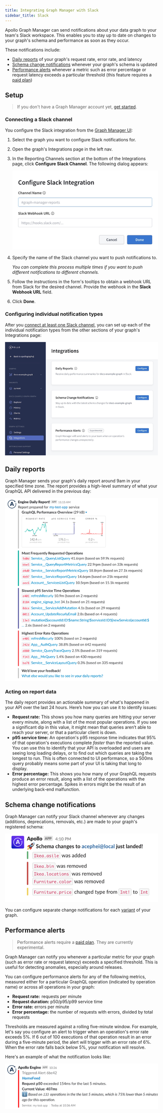 ```yaml
---
title: Integrating Graph Manager with Slack
sidebar_title: Slack
---
```


Apollo Graph Manager can send notifications about your data graph to your team's Slack workspace. This enables you to stay up to date on changes to your graph's schema and performance as soon as they occur.

These notifications include:

* [Daily reports](#daily-reports) of your graph's request rate, error rate, and latency
* [Schema change notifications](#schema-change-notifications) whenever your graph's schema is updated
* [Performance alerts](#performance-alerts) whenever a metric such as error percentage or request latency exceeds a particular threshold (this feature requires a [paid plan](https://www.apollographql.com/pricing/))

## Setup

> If you don't have a Graph Manager account yet, [get started](getting-started/).

### Connecting a Slack channel

You configure the Slack integration from the [Graph Manager UI](https://engine.apollographql.com):

1. Select the graph you want to configure Slack notifications for.
2. Open the graph's Integrations page in the left nav.
3. In the Reporting Channels section at the bottom of the Integrations page, click **Configure Slack Channel**. The following dialog appears:

    <img class="screenshot" src="./img/integrations/configure-slack-integration.jpg" alt="Modal to set up Slack integration"></img>

4. Specify the name of the Slack channel you want to push notifications to. 

    _You can complete this process multiple times if you want to push different notifications to different channels._

5. Follow the instructions in the form's tooltips to obtain a webhook URL from Slack for the desired channel. Provide the webhook in the **Slack Webhook URL** field.

6. Click **Done**.

### Configuring individual notification types

After you [connect at least one Slack channel](#connecting-a-slack-channel), you can set up each of the individual notification types from the other sections of your graph's Integrations page:

<img src="./img/integrations/integrations-tab.jpg" class="screenshot" alt="The integrations page in Graph Manager"></img>

## Daily reports

Graph Manager sends your graph's daily report around 9am in your specified time zone. The report provides a high-level summary of what your GraphQL API delivered in the previous day:

<img src="./img/integrations/slack-report.png" alt="Slack daily report" class="screenshot"></img>

### Acting on report data

The daily report provides an actionable summary of what's happened in your API over the last 24 hours. Here’s how you can use it to identify issues:

*  **Request rate:** This shows you how many queries are hitting your server every minute, along with a list of the most popular operations. If you see a significant dip in this value, it might mean that queries aren’t able to reach your server, or that a particular client is down.
*  **p95 service time:** An operation's p95 response time indicates that 95% of that operation's executions complete _faster_ than the reported value. You can use this to identify that your API is overloaded and users are seeing long loading delays, or to find out which queries are taking the longest to run. This is often connected to UI performance, so a 500ms query probably means some part of your UI is taking that long to display.
*  **Error percentage:** This shows you how many of your GraphQL requests produce an error result, along with a list of the operations with the highest error percentage. Spikes in errors might be the result of an underlying back-end malfunction.

## Schema change notifications

Graph Manager can notify your Slack channel whenever any changes (additions, deprecations, removals, etc.) are made to your graph's registered schema:

<img class="screenshot" src="./img/integrations/schema-notification.jpg" alt="Schema notification Slack message."></img>

You can configure separate change notifications for each [variant](schema-registry/#managing-environments-with-variants) of your graph.

## Performance alerts

> Performance alerts require a [paid plan](https://www.apollographql.com/pricing/). They are currently experimental.

Graph Manager can notify you whenever a particular metric for your graph (such as error rate or request latency) exceeds a specified threshold. This is useful for detecting anomalies, especially around releases.

You can configure performance alerts for any of the following metrics, measured either for a particular GraphQL operation (indicated by operation name) or across all operations in your graph:

- **Request rate:**  requests per minute
- **Request duration:** p50/p95/p99 service time
- **Error rate:** errors per minute
- **Error percentage:** the number of requests with errors, divided by total
  requests

Thresholds are measured against a rolling five-minute window. For example, let's say you configure an alert to trigger when an operation's error rate exceeds 5%. If 6 out of 100 executions of that operation result in an error during a five-minute period, the alert will trigger with an error rate of 6%. When the error rate falls back below 5%, your notification will resolve.

Here's an example of what the notification looks like:

<img src="./img/integrations/slack-notification.png" class="screenshot" alt="Performance alert">
